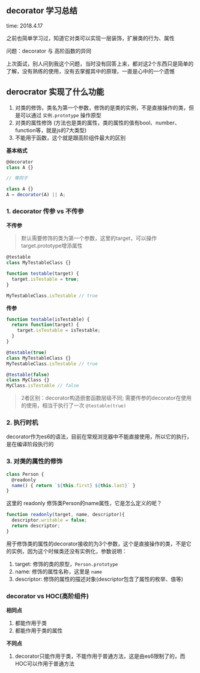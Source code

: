 ## decorator 学习总结

time: 2018.4.17

之前也简单学习过，知道它对类可以实现一层装饰，扩展类的行为、属性

问题：decorator 与 高阶函数的异同

上次面试，别人问到我这个问题，当时没有回答上来，都对这2个东西只是简单的了解，没有熟练的使用，没有去掌握其中的原理，一直是心中的一个遗憾

## derocrator 实现了什么功能

1. 对类的修饰，类名为第一个参数，修饰的是类的实例，不是直接操作的类，但是可以通过 `实例.prototype` 操作原型
2. 对类的属性修饰 (方法也是类的属性，类的属性的值有bool、number、function等，就是js的7大类型)
3. 不能用于函数，这个就是跟高阶组件最大的区别

**基本格式**

```javascript
@decorator
class A {}

// 等同于

class A {}
A = decorator(A) || A;
```

### 1. decorator 传参 vs 不传参

**不传参**

> 默认需要修饰的类为第一个参数，这里的target，可以操作target.prototype增添属性

```javascript
@testable
class MyTestableClass {}

function testable(target) {
  target.isTestable = true;
}

MyTestableClass.isTestable // true
```

**传参**

```javascript
function testable(isTestable) {
  return function(target) {
    target.isTestable = isTestable;
  }
}

@testable(true)
class MyTestableClass {}
MyTestableClass.isTestable // true

@testable(false)
class MyClass {}
MyClass.isTestable // false
```

> 2者区别：decorator构造嵌套函数层级不同; 需要传参的decorator在使用的使用，相当于执行了一次 `@testable(true)`

### 2. 执行时机

decorator作为es6的语法，目前在常规浏览器中不能直接使用，所以它的执行，是在编译阶段执行的

### 3. 对类的属性的修饰

```javascript
class Person {
  @readonly
  name() { return `${this.first} ${this.last}` }
}
```
这里的 readonly 修饰类Person的name属性，它是怎么定义的呢？

```javascript
function readonly(target, name, descriptor){
  descriptor.writable = false;
  return descriptor;
}
```

用于修饰类的属性的decorator接收的为3个参数，这个是直接操作的类，不是它的实例，因为这个时候类还没有实例化，参数说明：

1. target: 修饰的类的原型，`Person.prototype`
2. name: 修饰的属性名称，这里是 `name`
3. descriptor: 修饰的属性的描述对象(descriptor包含了属性的枚举、值等)

### decorator vs HOC(高阶组件)

**相同点**

1. 都能作用于类
2. 都能作用于类的属性

**不同点**

1. decorator只能作用于类，不能作用于普通方法，这是由es6限制了的，而HOC可以作用于普通方法 
